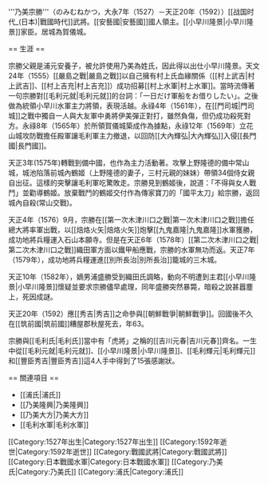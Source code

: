 '''乃美宗勝'''（のみむねかつ，大永7年（1527）－天正20年（1592））[[战国时代_(日本)|戰國時代]]武將。[[安藝國|安藝國]]國人領主。[[小早川隆景|小早川隆景]]家臣。居城為賀儀城。

== 生涯 ==

宗勝父親是浦元安養子，被允許使用乃美為姓氏，因此得以出仕小早川隆景。天文24年（1555）[[嚴島之戰|嚴島之戰]]以自己擁有村上氏血緣關係（[[村上武吉|村上武吉]]、[[村上吉充|村上吉充]]）成功招募[[村上水軍|村上水軍]]。當時流傳著一句宗勝對[[毛利元就|毛利元就]]的台詞：「一日だけ軍船をお借りしたい」。之後做為統領小早川水軍主力將領，表現活越。永祿4年（1561年），在[[門司城|門司城]]之戰中獨自一人與大友軍中勇將伊美彈正對打，雖然負傷，但仍成功殺死對方。永祿8年（1565年）於所領賀儀城築成作為據點，永祿12年（1569年）立花山城攻防戰擔任殿軍讓毛利軍主力撤退，以回防[[大內輝弘|大內輝弘]]入侵[[長門國|長門國]]。

天正3年(1575年)轉戰到備中國，也作為主力活動著。攻擊上野隆德的備中常山城，城池陷落前城內鶴姬（上野隆德的妻子，三村元親的妹妹）帶領34個侍女親自出征。這樣的突擊讓毛利軍吃驚敗走。宗勝見到鶴姬後，說道：「不得與女人戰鬥」並勸導鶴姬。放棄戰鬥的鶴姬交付作為傳家寶刀的「國平太刀」給宗勝，返回城內自殺(常山交戰)。

天正4年（1576）9月，宗勝在[[第一次木津川口之戰|第一次木津川口之戰]]擔任總大將率軍出戰，以[[焙烙火矢|焙烙火矢]]炮擊[[九鬼嘉隆|九鬼嘉隆]]水軍獲勝，成功地將兵糧運入石山本願寺。但是在天正6年（1578年）[[第二次木津川口之戰|第二次木津川口之戰]]織田軍方面以鐵甲船應戰，宗勝的水軍無功而返。天正7年（1579年），成功地將兵糧運進[[別所長治|別所長治]]籠城的三木城。

天正10年（1582年），嫡男浦盛勝受到織田氏調略，動向不明遭到主君[[小早川隆景|小早川隆景]]懷疑並要求宗勝儘早處理，同年盛勝突然暴斃，暗殺之說甚囂塵上，死因成謎。

天正20年（1592）應[[秀吉|秀吉]]之命參與[[朝鮮戰爭|朝鮮戰爭]]。回國後不久在[[筑前國|筑前國]]糟屋郡秋屋死去，年63。

宗勝與[[毛利氏|毛利氏]]當中有「虎將」之稱的[[吉川元春|吉川元春]]齊名。一生中從[[毛利元就|毛利元就]]、[[小早川隆景|小早川隆景]]、[[毛利輝元|毛利輝元]]和[[豐臣秀吉|豐臣秀吉]]這4人手中得到了15張感謝狀。

== 關連項目 ==
* [[浦氏|浦氏]]
* [[乃美隆興|乃美隆興]]
* [[乃美大方|乃美大方]]
* [[毛利水軍|毛利水軍]]

[[Category:1527年出生|Category:1527年出生]]
[[Category:1592年逝世|Category:1592年逝世]]
[[Category:戰國武將|Category:戰國武將]]
[[Category:日本戰國水軍|Category:日本戰國水軍]]
[[Category:乃美氏|Category:乃美氏]]
[[Category:浦氏|Category:浦氏]]
